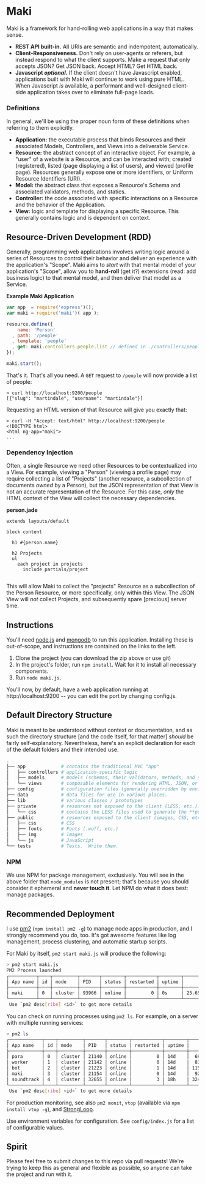 Maki
==============

Maki is a framework for hand-rolling web applications in a way that makes sense.

- **REST API built-in.**  All URIs are semantic and indempotent, automatically.
- **Client-Responsiveness.**  Don't rely on user-agents or referers, but instead respond to what the client supports.  Make a request that only accepts JSON?  Get JSON back.  Accept HTML?  Get HTML back.
- **Javascript _optional_.**  If the client doesn't have Javascript enabled, applications built with Maki will continue to work using pure HTML.  When Javascript _is_ available, a performant and well-designed client-side application takes over to eliminate full-page loads.

### Definitions
In general, we'll be using the proper noun form of these definitions when referring to them explicitly.

- **Application:** the executable process that binds Resources and their associated Models, Controllers, and Views into a deliverable Service.
- **Resource:** the abstract concept of an interactive object.  For example, a "user" of a website is a Resource, and can be interacted with; created (registered), listed (page displaying a list of users), and viewed (profile page).  Resources generally expose one or more identifiers, or Uniform Resource Identifiers (URI).
- **Model:** the abstract class that exposes a Resource's Schema and associated validators, methods, and statics.
- **Controller:** the code associated with specific interactions on a Resource and the behavior of the Application.
- **View:** logic and template for displaying a specific Resource.  This generally contains logic and is dependent on context.  

## Resource-Driven Development (RDD)
Generally, programming web applications involves writing logic around a series of Resources to control their behavior and deliver an experience with the application's "Scope".  Maki aims to _start_ with that mental model of your application's "Scope", allow you to **hand-roll** (get it?) extensions (read: add business logic) to that mental model, and then deliver that model as a Service.

**Example Maki Application**
```javascript
var app  = require('express')();
var maki = require('maki')( app );

resource.define({
    name: 'Person'
  , path: '/people'
  , template: 'people'
  , get: maki.controllers.people.list // defined in ./controllers/people and injected by Maki
});

maki.start();
```
That's it.  That's all you need.  A `GET` request to `/people` will now provide a list of people:

```
> curl http://localhost:9200/people
[{"slug": "martindale", "username": "martindale"}]
```
Requesting an HTML version of that Resource will give you exactly that:
```
> curl -H "Accept: text/html" http://localhost:9200/people
<!DOCTYPE html>
<html ng-app="maki">
...
```

### Dependency Injection
Often, a single Resource we need other Resources to be contextualized into a View.  For example, viewing a "Person" (viewing a profile page) may require collecting a list of "Projects" (another resource, a subcollection of documents _owned_ by a Person), but the JSON representation of that View is not an accurate representation of the Resource.  For this case, _only_ the HTML context of the View will collect the necessary dependencies.

**person.jade**
```jade
extends layouts/default

block content

  h1 #{person.name}
  
  h2 Projects
  ul
    each project in projects
      include partials/project
  
```

This will allow Maki to collect the "projects" Resource as a subcollection of the Person Resource, or more specifically, only within this View.  The JSON View will _not_ collect Projects, and subsequently spare [precious] server time.

## Instructions
You'll need [node.js](http://nodejs.org) and [mongodb](http://mongodb.org) to run this application.  Installing these is out-of-scope, and instructions are contained on the links to the left.

1. Clone the project (you can download the zip above or use git)
2. In the project's folder, run `npm install`.  Wait for it to install all necessary components.
3. Run `node maki.js`.

You'll now, by default, have a web application running at http://localhost:9200 -- you can edit the port by changing config.js.

## Default Directory Structure
Maki is meant to be understood without context or documentation, and as such the directory structure [and the code itself, for that matter] _should_ be fairly self-explanatory.  Nevertheless, here's an explicit declaration for each of the default folders and their intended use.
```bash
.
├── app             # contains the traditional MVC "app"
│   ├── controllers # application-specific logic
│   ├── models      # models (schemas, their validators, methods, and statics)
│   └── views       # composable elements for rendering HTML, JSON, or XML
├── config          # configuration files (generally overridden by environment variables)
├── data            # data files for use in various places.
├── lib             # various classes / prototypes
├── private         # resources not exposed to the client (LESS, etc.).  This is a 1:1 map of the public folder
│   └── css         # contains the LESS files used to generate the **public** CSS files (currently, autogenerated using asset-rack)
├── public          # resources exposed to the client (images, CSS, etc)
│   ├── css         # CSS
│   ├── fonts       # Fonts (.woff, etc.)     
│   ├── img         # Images   
│   └── js          # JavaScript  
└── tests           # Tests.  Write them.
```

### NPM
We use NPM for package management, exclusively.  You will see in the above folder that `node_modules` is not present; that's because you should consider it ephemeral and **never touch it**.  Let NPM do what it does best: manage packages.

## Recommended Deployment
I use [pm2](https://github.com/unitech/pm2) (`npm install pm2 -g`) to manage node apps in production, and I strongly recommend you do, too.  It's got awesome features like log management, process clustering, and automatic startup scripts.

For Maki by itself, `pm2 start maki.js` will produce the following:
```bash
> pm2 start maki.js 
PM2 Process launched
┌──────────┬────┬─────────┬───────┬────────┬───────────┬────────┬─────────────┬─────────────┐
│ App name │ id │ mode    │ PID   │ status │ restarted │ uptime │      memory │    watching │
├──────────┼────┼─────────┼───────┼────────┼───────────┼────────┼─────────────┼─────────────┤
│ maki     │ 0  │ cluster │ 93966 │ online │         0 │ 0s     │ 25.652 MB   │ unactivated │
└──────────┴────┴─────────┴───────┴────────┴───────────┴────────┴─────────────┴─────────────┘
 Use `pm2 desc[ribe] <id>` to get more details
```

You can check on running processes using `pm2 ls`.  For example, on a server with multiple running services:
```bash
> pm2 ls
┌────────────┬────┬─────────┬───────┬────────┬───────────┬────────┬──────────────┬─────────────┐
│ App name   │ id │ mode    │ PID   │ status │ restarted │ uptime │       memory │    watching │
├────────────┼────┼─────────┼───────┼────────┼───────────┼────────┼──────────────┼─────────────┤
│ para       │ 0  │ cluster │ 21140 │ online │         0 │ 14d    │  69.734 MB   │ unactivated │
│ worker     │ 1  │ cluster │ 21142 │ online │         0 │ 14d    │  83.996 MB   │ unactivated │
│ bot        │ 2  │ cluster │ 21223 │ online │         1 │ 14d    │ 115.543 MB   │ unactivated │
│ maki       │ 3  │ cluster │ 21154 │ online │         0 │ 14d    │  92.676 MB   │ unactivated │
│ soundtrack │ 4  │ cluster │ 32655 │ online │         3 │ 18h    │ 324.176 MB   │ unactivated │
└────────────┴────┴─────────┴───────┴────────┴───────────┴────────┴──────────────┴─────────────┘
 Use `pm2 desc[ribe] <id>` to get more details
```

For production monitoring, see also `pm2 monit`, `vtop` (available via `npm install vtop -g`), and [StrongLoop](http://strongloop.com/).

Use environment variables for configuration.  See `config/index.js` for a list of configurable values.

## Spirit
Please feel free to submit changes to this repo via pull requests!  We're trying to keep this as general and flexible as possible, so anyone can take the project and run with it.
